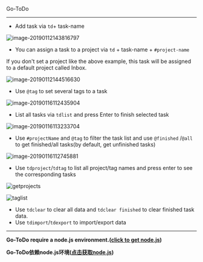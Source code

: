 Go-ToDo

---

* Add task via `td`+ task-name

![image-20190112143816797][image-1]

* You can assign a task to a project via `td` + task-name + `#project-name`

If you don't set a project like the above example, this task will be assigned to a default project called Inbox.

![image-20190112144516630][image-2]

* Use `@tag` to set several tags to a task

![image-20190116112435904][image-3]

* List all tasks via `tdlist` and press Enter to finish selected task

![image-20190116113233704][image-4]

* Use `#projectName` and `@tag` to filter the task list and use `@finished` /`@all` to get finished/all tasks(by default, get unfinished tasks)

![image-20190116112745881][image-5]

* Use `tdproject`/`tdtag` to list all project/tag names and press enter to see the corresponding tasks

![getprojects][image-6]

![taglist][image-7]

* Use `tdclear` to clear all data and `tdclear finished` to clear finished task data.
* Use `tdimport`/`tdexport` to import/export data

---

**Go-ToDo require a node.js environment.([click to get node.js][1])**

**Go-ToDo依赖node.js环境([点击获取node.js][2])**

[1]:	https://nodejs.org/
[2]:	https://nodejs.org/

[image-1]:	https://ws3.sinaimg.cn/large/006tNc79gy1fz3ths9aj2j30v206e0to.jpg
[image-2]:	https://ws2.sinaimg.cn/large/006tNc79gy1fz3thsuim9j30v206c0to.jpg
[image-3]:	https://ws4.sinaimg.cn/large/006tNc79gy1fz89heknk5j30v006cwfp.jpg
[image-4]:	https://ws2.sinaimg.cn/large/006tNc79ly1fz89q60bebj30uy0geadu.jpg
[image-5]:	https://ws2.sinaimg.cn/large/006tNc79gy1fz89kfg1t7j30uw08saby.jpg
[image-6]:	https://i.loli.net/2019/01/16/5c3ea1e6aa508.gif
[image-7]:	https://ws2.sinaimg.cn/large/006tNc79gy1fz9o34w4m1g30g4061qv5.gif